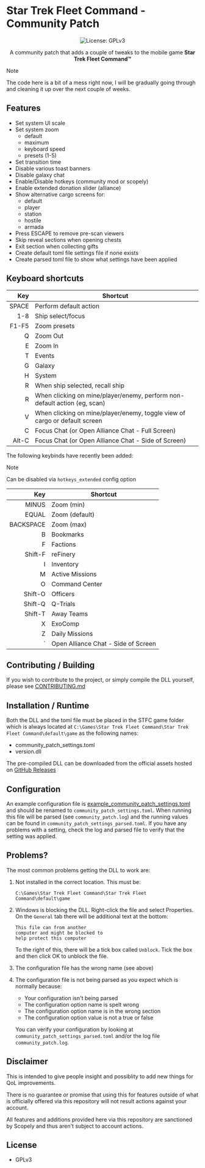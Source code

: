 # Star Trek Fleet Command - Community Patch

<p align="center">
  <img src="https://img.shields.io/badge/License-GPLv3-blue.svg" alt="License: GPLv3">
</p>

<p align="center">
   A community patch that adds a couple of tweaks to the mobile game <b>Star Trek Fleet Command&#8482;</b>
</p>

> [!NOTE]
> The code here is a bit of a mess right now, I will be gradually going through and cleaning it up over the next couple of weeks.

## Features

- Set system UI scale
- Set system zoom
  - default
  - maximum
  - keyboard speed
  - presets (1-5)
- Set transition time
- Disable various toast banners
- Disable galaxy chat
- Enable/Disable hotkeys (community mod or scopely)
- Enable extended donation slider (alliance)
- Show alternative cargo screens for:
  - default
  - player
  - station
  - hostile
  - armada
- Press ESCAPE to remove pre-scan viewers
- Skip reveal sections when opening chests
- Exit section when collecting gifts
- Create default toml file settings file if none exists
- Create parsed toml file to show what settings have been applied

## Keyboard shortcuts

Key | Shortcut
--: | ---
SPACE | Perform default action
1-8 | Ship select/focus
F1-F5 | Zoom presets
Q | Zoom Out
E | Zoom In
T | Events
G | Galaxy
H | System
R | When ship selected, recall ship
R | When clicking on mine/player/enemy, perform non-default action (eg, scan)
V | When clicking on mine/player/enemy, toggle view of cargo or default screen
C | Focus Chat (or Open Alliance Chat - Full Screen)
Alt-C | Focus Chat (or Open Alliance Chat - Side of Screen)

The following keybinds have recently been added:

> [!NOTE]
> Can be disabled via `hotkeys_extended` config option

Key | Shortcut
--: | ---
MINUS | Zoom (min)
EQUAL | Zoom (default)
BACKSPACE | Zoom (max)
B | Bookmarks
F | Factions
Shift-F | reFinery
I | Inventory
M | Active Missions
O | Command Center
Shift-O | Officers
Shift-Q | Q-Trials
Shift-T | Away Teams
X | ExoComp
Z | Daily Missions
` | Open Alliance Chat - Side of Screen

## Contributing / Building

If you wish to contribute to the project, or simply compile the DLL yourself, please see [CONTRIBUTING.md](CONTRIBUTING.md)

## Installation / Runtime

Both the DLL and the toml file must be placed in the STFC game folder which is always located
at `C:\Games\Star Trek Fleet Command\Star Trek Fleet Command\default\game` as the following
names:

- community_patch_settings.toml
- version.dll

The pre-compiled DLL can be downloaded from the official assets hosted on [GitHub Releases](https://github.com/tashcan/bob/releases)

## Configuration

An example configuration file is [example_community_patch_settings.toml](example_community_patch_settings.toml) and should be
renamed to `community_patch_settings.toml`.  When running this file will be parsed (see `community_patch.log`) and the running
values can be found in `community_patch_settings_parsed.toml`.  If you have any problems with a setting, check the log and parsed
file to verify that the setting was applied.

## Problems?

The most common problems getting the DLL to work are:

1. Not installed in the correct location.  This must be:

   ```console
   C:\Games\Star Trek Fleet Command\Star Trek Fleet Command\default\game
   ```

2. Windows is blocking the DLL.  Right-click the file and select Properties.  On the `General` tab
   there will be additional text at the bottom:

   ```console
   This file can from another
   computer and might be blocked to
   help protect this computer
   ```

   To the right of this, there will be a tick box called `Unblock`.  Tick the box and then click OK
   to unblock the file.

3. The configuration file has the wrong name (see above)

4. The configuration file is not being parsed as you expect which is normally because:

   - Your configuration isn't being parsed
   - The configuration option name is spelt wrong
   - The configuration option name is in the wrong section
   - The configuration option value is not a true or false

   You can verify your configuration by looking at `community_patch_settings_parsed.toml` and/or the
   log file `community_patch.log`.

## Disclaimer

This is intended to give people insight and possiblity to add new things for QoL improvements.

There is no guarantee or promise that using this for features outside of what is officially offered via this repository will not result actions against your account.

All features and additions provided here via this repository are sanctioned by Scopely and thus aren't subject to account actions.

## License

- GPLv3
